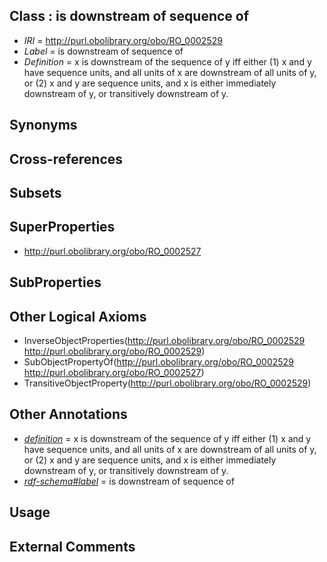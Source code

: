 
## Class : is downstream of sequence of

 * *IRI* = http://purl.obolibrary.org/obo/RO_0002529
 * *Label* = is downstream of sequence of
 * *Definition* = x is downstream of the sequence of y iff either (1) x and y have sequence units, and all units of x are downstream of all units of y, or (2) x and y are sequence units, and x is either immediately downstream of y, or transitively downstream of y.

## Synonyms


## Cross-references


## Subsets


## SuperProperties

 * <http://purl.obolibrary.org/obo/RO_0002527>

## SubProperties


## Other Logical Axioms

 * InverseObjectProperties(<http://purl.obolibrary.org/obo/RO_0002529> <http://purl.obolibrary.org/obo/RO_0002529>)
 * SubObjectPropertyOf(<http://purl.obolibrary.org/obo/RO_0002529> <http://purl.obolibrary.org/obo/RO_0002527>)
 * TransitiveObjectProperty(<http://purl.obolibrary.org/obo/RO_0002529>)

## Other Annotations

 * *[definition](../../IAO/15/IAO_0000115.md)* = x is downstream of the sequence of y iff either (1) x and y have sequence units, and all units of x are downstream of all units of y, or (2) x and y are sequence units, and x is either immediately downstream of y, or transitively downstream of y.
 * *[rdf-schema#label](../../el/rdf-schema#label.md)* = is downstream of sequence of

## Usage


## External Comments

